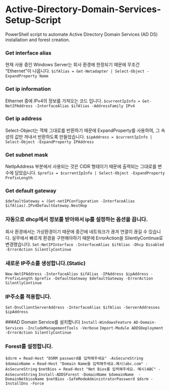 # Active-Directory-Domain-Services-Setup-Script
PowerShell script to automate Active Directory Domain Services (AD DS) installation and forest creation.


### Get interface alias
현재 사용 중인 Windows Server는 회사 환경에 한정되기 때문에 무조건 "Ethernet"이 나옵니다.
```$ifAlias = Get-Netadapter | Select-Object -ExpandProperty Name```

### Get ip information
Ethernet 중에 IPv4의 정보를 가져오는 코드 입니다.
```$currentIpInfo = Get-NetIPAddress -InterfaceAlias $ifAlias -AddressFamily IPv4```

### Get ip address
Select-Object는 객체 그대로를 반환하기 때문에 ExpandProperty를 사용하여, 그 속성의 값만 꺼내서 반환하도록 만들었습니다.
```$ipAddress = $currentIpInfo | Select-Object -ExpandProperty IPAddress```

### Get subnet mask
NetIpAddress 부분에서 사용되는 것은 CIDR 형태이기 때문에 출력되는 그대로를 변수에 담았습니다.
```$prefix = $currentIpInfo | Select-Object -ExpandProperty PrefixLength```

### Get default gateway
```$defaultGateway = (Get-netIPConfiguration -InterfaceAlias $ifAlias).IPv4DefaultGateway.NextHop```

### 자동으로 dhcp에서 정보를 받아와서 ip를 설정하는 옵션을 끕니다.
회사 환경에서는 가상환경이기 때문에 중간에 네트워크가 끊겨 연결이 끊길 수 있습니다.
실무에서 빠르게 환경을 구현해야하기 때문에 ErrorAction을 SilentlyContinue로 변경했습니다.
```Set-NetIPInterface -InterfaceAlias $ifAlias -Dhcp Disabled -ErrorAction SilentlyContinue```

### 새로운 IP주소를 생성합니다.(Static)
```New-NetIPAddress -InterfaceAlias $ifAlias -IPAddress $ipAddress -PrefixLength $prefix -DefaultGateway $defaultGateway -ErrorAction SilentlyContinue```

### IP주소를 적용합니다.
```Set-DnsClientServerAddress -InterfaceAlias $ifAlias -ServerAddresses $ipAddress```

###AD Domain Service를 설치합니다
```Install-WindowsFeature AD-Domain-Services -IncludeManagementTools -Verbose```
```Import-Module ADDSDeployment -ErrorAction SilentlyContinue```

### Forest를 설정합니다.
```$dsrm = Read-Host "DSRM password를 입력해주세요" -AsSecureString```
```$domainName = Read-Host "Domain Name을 입력해주세요.예시)abc.com" -AsSecureString```
```$netBios = Read-Host "Net Bios를 입력해주세요. 예시)ABC" -AsSecureString```
```Install-ADDSForest -DomainName $domainName  -DomainNetbiosName $netBios -SafeModeAdministratorPassword $dsrm -InstallDns -Force```
